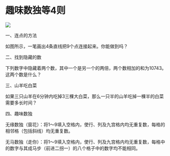 # 趣味数独等4则

![](http://www.yilinzazhi.com/images/yili/yili201303/yili20130388.jpg)

一、连点的方法

如图所示，一笔画出4条直线把9个点连接起来。你能做到吗？

二、找到隐藏的数

下列数字中隐藏着两个数，其中一个是另一个的两倍，两个数相加的和为10743。这两个数是什么？

三、山羊吃白菜

如果三只山羊在6分钟内吃掉3三棵大白菜，那么一只半的山羊吃掉一棵半的白菜需要多长时间？

四、趣味数独

无缘数独（窗花）：将1～9填入空格内，使行、列及九宫格内均无重复数，每格的相邻格（包括斜线）均无重复数。

无马数独（走你）：将1～9填入空格内，使行、列及九宫格内均无重复数，每格中的数字与其成马步（前进二拐一）的八个格子中的数字均不能相同。